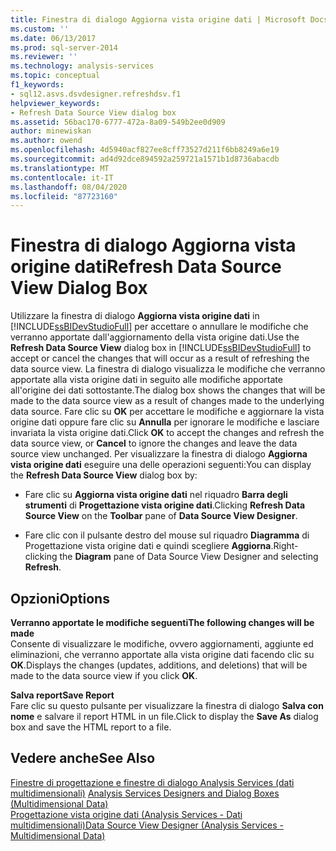 ```yaml
---
title: Finestra di dialogo Aggiorna vista origine dati | Microsoft Docs
ms.custom: ''
ms.date: 06/13/2017
ms.prod: sql-server-2014
ms.reviewer: ''
ms.technology: analysis-services
ms.topic: conceptual
f1_keywords:
- sql12.asvs.dsvdesigner.refreshdsv.f1
helpviewer_keywords:
- Refresh Data Source View dialog box
ms.assetid: 56bac170-6777-472a-8a09-549b2ee0d909
author: minewiskan
ms.author: owend
ms.openlocfilehash: 4d5940acf827ee8cff73527d211f6bb8249a6e19
ms.sourcegitcommit: ad4d92dce894592a259721a1571b1d8736abacdb
ms.translationtype: MT
ms.contentlocale: it-IT
ms.lasthandoff: 08/04/2020
ms.locfileid: "87723160"
---
```

# <a name="refresh-data-source-view-dialog-box"></a><span data-ttu-id="835fb-102">Finestra di dialogo Aggiorna vista origine dati</span><span class="sxs-lookup"><span data-stu-id="835fb-102">Refresh Data Source View Dialog Box</span></span>
  <span data-ttu-id="835fb-103">Utilizzare la finestra di dialogo **Aggiorna vista origine dati** in [!INCLUDE[ssBIDevStudioFull](../includes/ssbidevstudiofull-md.md)] per accettare o annullare le modifiche che verranno apportate dall'aggiornamento della vista origine dati.</span><span class="sxs-lookup"><span data-stu-id="835fb-103">Use the **Refresh Data Source View** dialog box in [!INCLUDE[ssBIDevStudioFull](../includes/ssbidevstudiofull-md.md)] to accept or cancel the changes that will occur as a result of refreshing the data source view.</span></span> <span data-ttu-id="835fb-104">La finestra di dialogo visualizza le modifiche che verranno apportate alla vista origine dati in seguito alle modifiche apportate all'origine dei dati sottostante.</span><span class="sxs-lookup"><span data-stu-id="835fb-104">The dialog box shows the changes that will be made to the data source view as a result of changes made to the underlying data source.</span></span> <span data-ttu-id="835fb-105">Fare clic su **OK** per accettare le modifiche e aggiornare la vista origine dati oppure fare clic su **Annulla** per ignorare le modifiche e lasciare invariata la vista origine dati.</span><span class="sxs-lookup"><span data-stu-id="835fb-105">Click **OK** to accept the changes and refresh the data source view, or **Cancel** to ignore the changes and leave the data source view unchanged.</span></span> <span data-ttu-id="835fb-106">Per visualizzare la finestra di dialogo **Aggiorna vista origine dati** eseguire una delle operazioni seguenti:</span><span class="sxs-lookup"><span data-stu-id="835fb-106">You can display the **Refresh Data Source View** dialog box by:</span></span>  
  
-   <span data-ttu-id="835fb-107">Fare clic su **Aggiorna vista origine dati** nel riquadro **Barra degli strumenti** di **Progettazione vista origine dati**.</span><span class="sxs-lookup"><span data-stu-id="835fb-107">Clicking **Refresh Data Source View** on the **Toolbar** pane of **Data Source View Designer**.</span></span>  
  
-   <span data-ttu-id="835fb-108">Fare clic con il pulsante destro del mouse sul riquadro **Diagramma** di Progettazione vista origine dati e quindi scegliere **Aggiorna**.</span><span class="sxs-lookup"><span data-stu-id="835fb-108">Right-clicking the **Diagram** pane of Data Source View Designer and selecting **Refresh**.</span></span>  
  
## <a name="options"></a><span data-ttu-id="835fb-109">Opzioni</span><span class="sxs-lookup"><span data-stu-id="835fb-109">Options</span></span>  
 <span data-ttu-id="835fb-110">**Verranno apportate le modifiche seguenti**</span><span class="sxs-lookup"><span data-stu-id="835fb-110">**The following changes will be made**</span></span>  
 <span data-ttu-id="835fb-111">Consente di visualizzare le modifiche, ovvero aggiornamenti, aggiunte ed eliminazioni, che verranno apportate alla vista origine dati facendo clic su **OK**.</span><span class="sxs-lookup"><span data-stu-id="835fb-111">Displays the changes (updates, additions, and deletions) that will be made to the data source view if you click **OK**.</span></span>  
  
 <span data-ttu-id="835fb-112">**Salva report**</span><span class="sxs-lookup"><span data-stu-id="835fb-112">**Save Report**</span></span>  
 <span data-ttu-id="835fb-113">Fare clic su questo pulsante per visualizzare la finestra di dialogo **Salva con nome** e salvare il report HTML in un file.</span><span class="sxs-lookup"><span data-stu-id="835fb-113">Click to display the **Save As** dialog box and save the HTML report to a file.</span></span>  
  
## <a name="see-also"></a><span data-ttu-id="835fb-114">Vedere anche</span><span class="sxs-lookup"><span data-stu-id="835fb-114">See Also</span></span>  
 <span data-ttu-id="835fb-115">[Finestre di progettazione e finestre di dialogo Analysis Services &#40;dati multidimensionali&#41;](analysis-services-designers-and-dialog-boxes-multidimensional-data.md) </span><span class="sxs-lookup"><span data-stu-id="835fb-115">[Analysis Services Designers and Dialog Boxes &#40;Multidimensional Data&#41;](analysis-services-designers-and-dialog-boxes-multidimensional-data.md) </span></span>  
 [<span data-ttu-id="835fb-116">Progettazione vista origine dati &#40;Analysis Services - Dati multidimensionali&#41;</span><span class="sxs-lookup"><span data-stu-id="835fb-116">Data Source View Designer &#40;Analysis Services - Multidimensional Data&#41;</span></span>](data-source-view-designer-analysis-services-multidimensional-data.md)  
  
  
